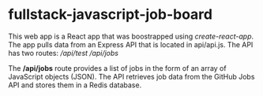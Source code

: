 # fullstack-javascript-job-board

This web app is a React app that was boostrapped using *create-react-app*. 
The app pulls data from an Express API that is located in api/api.js. The API has two routes:
  */api/test*
  */api/jobs*

The **/api/jobs** route provides a list of jobs in the form of an array of JavaScript objects (JSON). The API retrieves job data from the GitHub Jobs API and stores them in a Redis database. 

